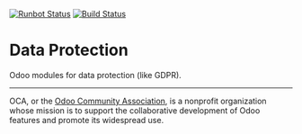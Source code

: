 [![Runbot Status](https://runbot.odoo-community.org/runbot/badge/flat/263/12.0.svg)](https://runbot.odoo-community.org/runbot/repo/github-com-oca-data-protection-263)
[![Build Status](https://travis-ci.org/OCA/data-protection.svg?branch=12.0)](https://travis-ci.org/OCA/data-protection)

# Data Protection

Odoo modules for data protection (like GDPR).



----

OCA, or the [Odoo Community Association](http://odoo-community.org/), is a nonprofit organization whose
mission is to support the collaborative development of Odoo features and
promote its widespread use.
